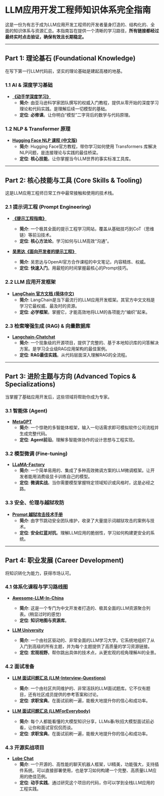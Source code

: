 # LLM应用开发工程师知识体系完全指南 

这是一份为有志于成为LLM应用开发工程师的开发者量身打造的、结构化的、全面的知识体系与资源汇总。本指南旨在提供一个清晰的学习路径，**所有链接都经过最终实时点击验证，确保有效且长期稳定。**

---

## Part 1: 理论基石 (Foundational Knowledge)

在写下第一行LLM代码前，坚实的理论基础是建起高楼的地基。

### 1.1 AI & 深度学习基础
*   **[《动手学深度学习》](https://github.com/d2l-ai/d2l-zh)**
    *   **简介**: 由亚马逊科学家团队撰写的权威入门教程，提供从零开始的深度学习理论和代码实践。是理解后续一切模型的基础。
    *   **定位**: **必修课**。让你明白“模型”二字背后的数学与代码原理。

### 1.2 NLP & Transformer 原理
*   **[Hugging Face NLP 课程 (中文版)](https://huggingface.co/learn/nlp-course/zh-CN/chapter1/1)**
    *   **简介**: Hugging Face官方教程，带你学习如何使用 Transformers 库解决NLP问题，是连接理论与实践的最佳桥梁。
    *   **定位**: **核心技能**。让你掌握当今LLM世界的事实标准工具库。

---

## Part 2: 核心技能与工具 (Core Skills & Tooling)

这是LLM应用工程师日常工作中最常接触和使用的技术栈。

### 2.1 提示词工程 (Prompt Engineering)
*   **[《提示工程指南》](https://www.promptingguide.ai/zh)**
    *   **简介**: 一个极其全面的提示工程学习网站，覆盖从基础技巧到CoT（思维链）等前沿技术。
    *   **定位**: **核心方法论**。学习如何与LLM高效“沟通”。

*   **[吴恩达《面向开发者的提示工程》](https://github.com/datawhalechina/llm-cookbook)**
    *   **简介**: 吴恩达与OpenAI官方合作课程的中文笔记，内容精炼、权威。
    *   **定位**: **快速入门**。用最短的时间掌握最核心的Prompt技巧。

### 2.2 LLM 应用开发框架
*   **[LangChain 官方文档 (简体中文)](https://python.langchain.com/v0.2/docs/introduction/)**
    *   **简介**: LangChain是当下最流行的LLM应用开发框架。其官方中文文档是学习它最权威、最及时的资源。
    *   **定位**: **必学框架**。掌握它，才能高效地将LLM的各项能力“编织”起来。

### 2.3 检索增强生成 (RAG) & 向量数据库
*   **[Langchain-Chatchat](https://github.com/chatchat-space/Langchain-Chatchat)**
    *   **简介**: 一个现象级的开源项目，提供了完整的、基于本地知识库的问答解决方案。是学习企业级RAG应用架构的最佳案例。
    *   **定位**: **RAG最佳实践**。从代码层面深入理解RAG的全流程。

---

## Part 3: 进阶主题与方向 (Advanced Topics & Specializations)

当掌握了基础应用开发后，这些领域将帮助你成为专家。

### 3.1 智能体 (Agent)
*   **[MetaGPT](https://github.com/geekan/MetaGPT)**
    *   **简介**: 一个惊艳的多智能体框架，输入一句话需求即可模拟软件公司流程并生成完整代码。
    *   **定位**: **Agent前沿**。理解多智能体协作的设计思想与工程实现。

### 3.2 模型微调 (Fine-tuning)
*   **[LLaMA-Factory](https://github.com/hiyouga/LLaMA-Factory)**
    *   **简介**: 一个简单易用的、集成了多种高效微调方案的LLM微调框架。让开发者能用消费级显卡训练自己的模型。
    *   **定位**: **微调实战**。当你需要模型掌握特定领域知识或风格时，这是必经之路。

### 3.3 安全、伦理与越狱攻防
*   **[Prompt 越狱攻击技术手册](https://github.com/Acmesec/PromptJailbreakManual)**
    *   **简介**: 由字节跳动安全团队维护，收录了大量提示词越狱攻击的案例与技术。
    *   **定位**: **安全红蓝对抗**。理解LLM应用的脆弱性，学习如何构建更安全的系统。

---

## Part 4: 职业发展 (Career Development)

将知识转化为能力，获得市场认可。

### 4.1 体系化课程与学习路线图
*   **[Awesome-LLM-In-China](https://free-gpt.github.io/awesome-LLMs-In-China/)**
    *   **简介**: 这是一个专门为中文开发者打造的、极其全面的LLM资源聚合列表。(稍显过时的感觉)
    *   **定位**: **知识地图与资源库**。

*   **[LLM University](https://cohere.com/llmu)**
    *   **简介**: 一个由社区驱动的、非常全面的LLM学习大学。它系统地组织了从入门到高级的所有主题，并为每个主题提供了高质量的学习资源链接。
    *   **定位**: **宏观视野**。帮你跳出具体的技术点，从更宏观的视角理解AI的全景。

### 4.2 面试准备
*   **[LLM 面试问题汇总 (LLM-Interview-Questions)](https://github.com/wdndev/llm_interview_note)**
    *   **简介**: 一个由社区共同维护的、非常活跃的LLM面试题库。它不仅有题目，还有社区成员提供的参考答案和讨论。
    *   **定位**: **求职宝典**。在面试前刷一遍，能极大地提升你的信心和成功率。

*   **[LLM 面试问题汇总 (LLMForEverybody)](https://github.com/luhengshiwo/LLMForEverybody)**
    *   **简介**: 每个人都能看懂的大模型知识分享，LLMs春/秋招大模型面试前必看，让你和面试官侃侃而谈。
    *   **定位**: **求职宝典**。在面试前刷一遍，能极大地提升你的信心和成功率。

### 4.3 开源实战项目
*   **[Lobe Chat](https://github.com/lobehub/lobe-chat)**
    *   **简介**: 一个开源的、高性能的聊天机器人框架，UI精美，功能强大，支持插件系统。可以直接部署使用，也是学习如何构建一个完整、高质量LLM应用的绝佳范例。
    *   **定位**: **动手实践**。通过研究这个项目的代码，你可以学到全栈LLM应用的工程实践。